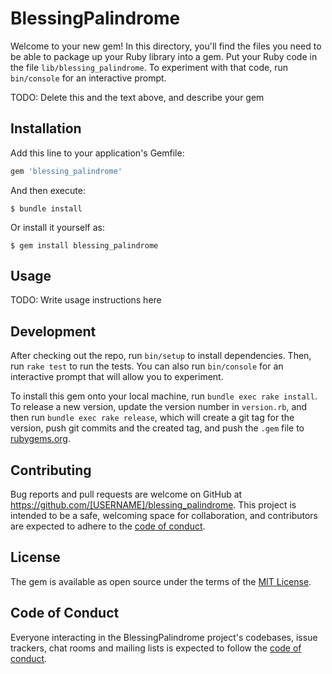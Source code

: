 # BlessingPalindrome

Welcome to your new gem! In this directory, you'll find the files you need to be able to package up your Ruby library into a gem. Put your Ruby code in the file `lib/blessing_palindrome`. To experiment with that code, run `bin/console` for an interactive prompt.

TODO: Delete this and the text above, and describe your gem

## Installation

Add this line to your application's Gemfile:

```ruby
gem 'blessing_palindrome'
```

And then execute:

    $ bundle install

Or install it yourself as:

    $ gem install blessing_palindrome

## Usage

TODO: Write usage instructions here

## Development

After checking out the repo, run `bin/setup` to install dependencies. Then, run `rake test` to run the tests. You can also run `bin/console` for an interactive prompt that will allow you to experiment.

To install this gem onto your local machine, run `bundle exec rake install`. To release a new version, update the version number in `version.rb`, and then run `bundle exec rake release`, which will create a git tag for the version, push git commits and the created tag, and push the `.gem` file to [rubygems.org](https://rubygems.org).

## Contributing

Bug reports and pull requests are welcome on GitHub at https://github.com/[USERNAME]/blessing_palindrome. This project is intended to be a safe, welcoming space for collaboration, and contributors are expected to adhere to the [code of conduct](https://github.com/[USERNAME]/blessing_palindrome/blob/master/CODE_OF_CONDUCT.md).

## License

The gem is available as open source under the terms of the [MIT License](https://opensource.org/licenses/MIT).

## Code of Conduct

Everyone interacting in the BlessingPalindrome project's codebases, issue trackers, chat rooms and mailing lists is expected to follow the [code of conduct](https://github.com/[USERNAME]/blessing_palindrome/blob/master/CODE_OF_CONDUCT.md).
